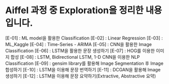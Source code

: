 # Aiffel 과정 중 Exploration을 정리한 내용 입니다.

[E-01] : ML model을 활용한 Classification
[E-02] : Linear Regression
[E-03] : ML_Kaggle
[E-04] : Time-Series - ARIMA
[E-05] : CNN을 활용한 Image Classification
[E-06] : LSTM을 활용한 문장 생성하기
[E-07] : HOG를 이용한 이미지 합성
[E-08] : LSTM, Bidirectional LSTM, 1-D CNN을 이용한 NLP Classification
[E-09] : gensim library를 활용해 Image Segmentation 후 Image 합성하기
[E-10] : LSTM을 이용해 문장 번역하기
[E-11] : DCGAN을 활용해 Image 생성하기
[E-12] : LSTM을 이용해 문장 요약하기(Extractive, Abstractive 요약)
